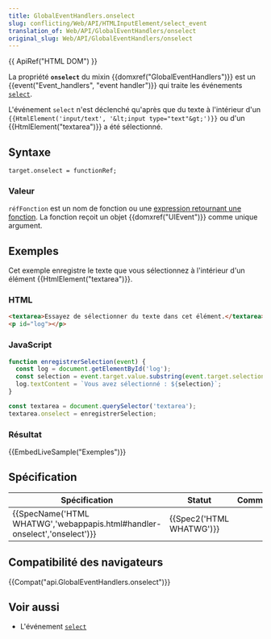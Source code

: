 ```yaml
---
title: GlobalEventHandlers.onselect
slug: conflicting/Web/API/HTMLInputElement/select_event
translation_of: Web/API/GlobalEventHandlers/onselect
original_slug: Web/API/GlobalEventHandlers/onselect
---
```

{{ ApiRef("HTML DOM") }}

La propriété **`onselect`** du mixin {{domxref("GlobalEventHandlers")}} est un {{event("Event_handlers", "event handler")}} qui traite les événements [`select`](/fr-FR/docs/Web/API/Element/select_event).

L'événement `select` n'est déclenché qu'après que du texte à l'intérieur d'un `{{HtmlElement('input/text', '&lt;input type="text"&gt;')}}` ou d'un {{HtmlElement("textarea")}} a été sélectionné.

## Syntaxe

    target.onselect = functionRef;

### Valeur

`réfFonction` est un nom de fonction ou une [expression retournant une fonction](/fr-FR/docs/Web/JavaScript/Reference/Operators/function). La fonction reçoit un objet {{domxref("UIEvent")}} comme unique argument.

## Exemples

Cet exemple enregistre le texte que vous sélectionnez à l'intérieur d'un élément {{HtmlElement("textarea")}}.

### HTML

```html
<textarea>Essayez de sélectionner du texte dans cet élément.</textarea>
<p id="log"></p>
```

### JavaScript

```js
function enregistrerSelection(event) {
  const log = document.getElementById('log');
  const selection = event.target.value.substring(event.target.selectionStart, event.target.selectionEnd);
  log.textContent = `Vous avez sélectionné : ${selection}`;
}

const textarea = document.querySelector('textarea');
textarea.onselect = enregistrerSelection;
```

### Résultat

{{EmbedLiveSample("Exemples")}}

## Spécification

| Spécification                                                                                    | Statut                           | Commentaire |
| ------------------------------------------------------------------------------------------------ | -------------------------------- | ----------- |
| {{SpecName('HTML WHATWG','webappapis.html#handler-onselect','onselect')}} | {{Spec2('HTML WHATWG')}} |             |

## Compatibilité des navigateurs

{{Compat("api.GlobalEventHandlers.onselect")}}

## Voir aussi

- L'événement [`select`](/fr-FR/docs/Web/API/Element/select_event)
